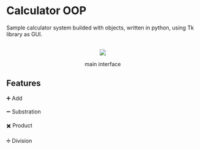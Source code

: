 # Calculator OOP

Sample calculator system builded with objects, written in python, using Tk library as GUI.
<br><br>
<div align="center">
  <img src="https://i.ibb.co/ByvJh3Z/Calc.png" />
  <p>main interface</p>
</div>

## Features

:heavy_plus_sign:  Add <br><br>
:heavy_minus_sign:  Substration <br><br>
:heavy_multiplication_x: Product <br><br>
:heavy_division_sign:  Division <br><br>
